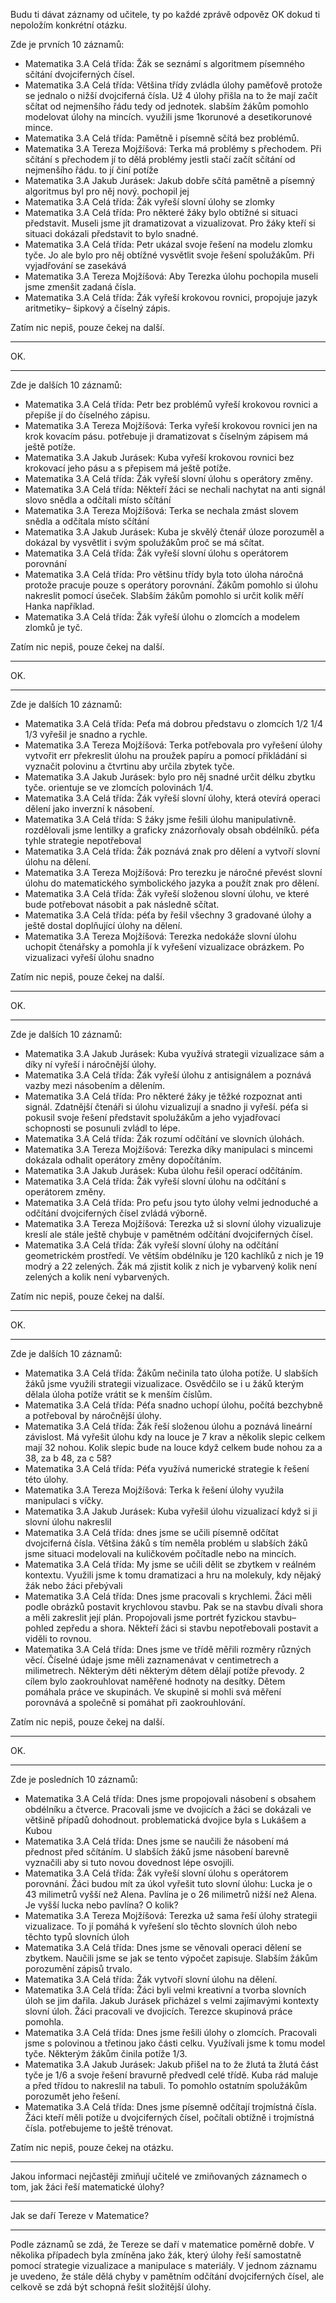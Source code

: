 Budu ti dávat záznamy od učitele, ty po každé zprávě odpověz OK dokud ti nepoložím konkrétní otázku.

Zde je prvních 10 záznamů:

- Matematika 3.A Celá třída: Žák se seznámí s algoritmem písemného sčítání dvojciferných čísel.
- Matematika 3.A Celá třída: Většina třídy zvládla úlohy paměťově protože se jednalo o nižší dvojciferná čísla. Už 4 úlohy přišla na to že mají začít sčítat od nejmenšího řádu tedy od jednotek. slabším žákům pomohlo modelovat úlohy na mincích. využili jsme 1korunové a desetikorunové mince.
- Matematika 3.A Celá třída: Pamětně i písemně sčítá bez problémů.
- Matematika 3.A Tereza Mojžíšová: Terka má problémy s přechodem. Při sčítání s přechodem jí to dělá problémy jestli stačí začít sčítání od nejmenšího řádu. to jí činí potíže
- Matematika 3.A Jakub Jurásek: Jakub dobře sčítá pamětně a písemný algoritmus byl pro něj nový. pochopil jej
- Matematika 3.A Celá třída: Žák vyřeší slovní úlohy se zlomky
- Matematika 3.A Celá třída: Pro některé žáky bylo obtížné si situaci představit. Museli jsme jít dramatizovat a vizualizovat. Pro žáky kteří si situaci dokázali představit to bylo snadné.
- Matematika 3.A Celá třída: Petr ukázal svoje řešení na modelu zlomku tyče. Jo ale bylo pro něj obtížné vysvětlit svoje řešení spolužákům. Při vyjadřování se zasekává
- Matematika 3.A Tereza Mojžíšová: Aby Terezka úlohu pochopila museli jsme zmenšit zadaná čísla.
- Matematika 3.A Celá třída: Žák vyřeší krokovou rovnici, propojuje jazyk aritmetiky– šipkový a číselný zápis.

Zatím nic nepiš, pouze čekej na další.


---

<!-- chatcmpl-7E3QdakknZdosbIFC0QlpA0wy79St -->


OK.


---


Zde je dalších 10 záznamů:

- Matematika 3.A Celá třída: Petr bez problémů vyřeší krokovou rovnici a přepíše jí do číselného zápisu.
- Matematika 3.A Tereza Mojžíšová: Terka vyřeší krokovou rovnici jen na krok kovacím pásu. potřebuje ji dramatizovat s číselným zápisem má ještě potíže.
- Matematika 3.A Jakub Jurásek: Kuba vyřeší krokovou rovnici bez krokovací jeho pásu a s přepisem má ještě potíže.
- Matematika 3.A Celá třída: Žák vyřeší slovní úlohu s operátory změny.
- Matematika 3.A Celá třída: Někteří žáci se nechali nachytat na anti signál slovo snědla a odčítali místo sčítání
- Matematika 3.A Tereza Mojžíšová: Terka se nechala zmást slovem snědla a odčítala místo sčítání
- Matematika 3.A Jakub Jurásek: Kuba je skvělý čtenář úloze porozuměl a dokázal by vysvětlit i svým spolužákům proč se má sčítat.
- Matematika 3.A Celá třída: Žák vyřeší slovní úlohu s operátorem porovnání
- Matematika 3.A Celá třída: Pro většinu třídy byla toto úloha náročná protože pracuje pouze s operátory porovnání. Žákům pomohlo si úlohu nakreslit pomocí úseček. Slabším žákům pomohlo si určit kolik měří Hanka například.
- Matematika 3.A Celá třída: Žák vyřeší úlohu o zlomcích a modelem zlomků je tyč.

Zatím nic nepiš, pouze čekej na další.


---

<!-- chatcmpl-7E3QejrBB0x28NElgJls9H5egcJHh -->


OK.


---


Zde je dalších 10 záznamů:

- Matematika 3.A Celá třída: Peťa má dobrou představu o zlomcích 1/2 1/4 1/3 vyřešil je snadno a rychle.
- Matematika 3.A Tereza Mojžíšová: Terka potřebovala pro vyřešení úlohy vytvořit err překreslit úlohu na proužek papíru a pomocí přikládání si vyznačit polovinu a čtvrtinu aby určila zbytek tyče.
- Matematika 3.A Jakub Jurásek: bylo pro něj snadné určit délku zbytku tyče. orientuje se ve zlomcích polovinách 1/4.
- Matematika 3.A Celá třída: Žák vyřeší slovní úlohy, která otevírá operaci dělení jako inverzní k násobení.
- Matematika 3.A Celá třída: S žáky jsme řešili úlohu manipulativně. rozdělovali jsme lentilky a graficky znázorňovaly obsah obdélníků. péťa tyhle strategie nepotřeboval
- Matematika 3.A Celá třída: Žák poznává znak pro dělení a vytvoří slovní úlohu na dělení.
- Matematika 3.A Tereza Mojžíšová: Pro terezku je náročné převést slovní úlohu do matematického symbolického jazyka a použít znak pro dělení.
- Matematika 3.A Celá třída: Žák vyřeší složenou slovní úlohu, ve které bude potřebovat násobit a pak následně sčítat.
- Matematika 3.A Celá třída: péťa by řešil všechny 3 gradované úlohy a ještě dostal doplňující úlohy na dělení.
- Matematika 3.A Tereza Mojžíšová: Terezka nedokáže slovní úlohu uchopit čtenářsky a pomohla jí k vyřešení vizualizace obrázkem. Po vizualizaci vyřeší úlohu snadno

Zatím nic nepiš, pouze čekej na další.


---

<!-- chatcmpl-7E3QfOI7raAzAy7vSqQ6LdZNS9Zeq -->


OK.


---


Zde je dalších 10 záznamů:

- Matematika 3.A Jakub Jurásek: Kuba využívá strategii vizualizace sám a díky ní vyřeší i náročnější úlohy.
- Matematika 3.A Celá třída: Žák vyřeší úlohu z antisignálem a poznává vazby mezi násobením a dělením.
- Matematika 3.A Celá třída: Pro některé žáky je těžké rozpoznat anti signál. Zdatnější čtenáři si úlohu vizualizují a snadno ji vyřeší. péťa si pokusil svoje řešení představit spolužákům a jeho vyjadřovací schopnosti se posunuli zvládl to lépe.
- Matematika 3.A Celá třída: Žák rozumí odčítání ve slovních úlohách.
- Matematika 3.A Tereza Mojžíšová: Terezka díky manipulaci s mincemi dokázala odhalit operátory změny dopočítáním.
- Matematika 3.A Jakub Jurásek: Kuba úlohu řešil operací odčítáním.
- Matematika 3.A Celá třída: Žák vyřeší slovní úlohu na odčítání s operátorem změny.
- Matematika 3.A Celá třída: Pro peťu jsou tyto úlohy velmi jednoduché a odčítání dvojciferných čísel zvládá výborně.
- Matematika 3.A Tereza Mojžíšová: Terezka už si slovní úlohy vizualizuje kreslí ale stále ještě chybuje v pamětném odčítání dvojciferných čísel.
- Matematika 3.A Celá třída: Žák vyřeší slovní úlohy na odčítání geometrickém prostředí. Ve větším obdélníku je 120 kachlíků z nich je 19 modrý a 22 zelených. Žák má zjistit kolik z nich je vybarvený kolik není zelených a kolik není vybarvených.

Zatím nic nepiš, pouze čekej na další.


---

<!-- chatcmpl-7E3QfKfddVJKTbsELQgVguVfShgFw -->


OK.


---


Zde je dalších 10 záznamů:

- Matematika 3.A Celá třída: Žákům nečinila tato úloha potíže. U slabších žáků jsme využili strategii vizualizace. Osvědčilo se i u žáků kterým dělala úloha potíže vrátit se k menším číslům.
- Matematika 3.A Celá třída: Péťa snadno uchopí úlohu, počítá bezchybně a potřeboval by náročnější úlohy.
- Matematika 3.A Celá třída: Žák řeší složenou úlohu a poznává lineární závislost. Má vyřešit úlohu kdy na louce je 7 krav a několik slepic celkem mají 32 nohou. Kolik slepic bude na louce když celkem bude nohou za a 38, za b 48, za c 58?
- Matematika 3.A Celá třída: Péťa využívá numerické strategie k řešení této úlohy.
- Matematika 3.A Tereza Mojžíšová: Terka k řešení úlohy využila manipulaci s víčky.
- Matematika 3.A Jakub Jurásek: Kuba vyřešil úlohu vizualizací když si ji slovní úlohu nakreslil
- Matematika 3.A Celá třída: dnes jsme se učili písemně odčítat dvojciferná čísla. Většina žáků s tím neměla problém u slabších žáků jsme situaci modelovali na kuličkovém počítadle nebo na mincích.
- Matematika 3.A Celá třída: My jsme se učili dělit se zbytkem v reálném kontextu. Využili jsme k tomu dramatizaci a hru na molekuly, kdy nějaký žák nebo žáci přebývali
- Matematika 3.A Celá třída: Dnes jsme pracovali s krychlemi. Žáci měli podle obrázků postavit krychlovou stavbu. Pak se na stavbu dívali shora a měli zakreslit její plán. Propojovali jsme portrét fyzickou stavbu– pohled zepředu a shora. Někteří žáci si stavbu nepotřebovali postavit a viděli to rovnou.
- Matematika 3.A Celá třída: Dnes jsme ve třídě měřili rozměry různých věcí. Číselné údaje jsme měli zaznamenávat v centimetrech a milimetrech. Některým děti některým dětem dělají potíže převody. 2 cílem bylo zaokrouhlovat naměřené hodnoty na desítky. Dětem pomáhala práce ve skupinách. Ve skupině si mohli svá měření porovnává a společně si pomáhat při zaokrouhlování.

Zatím nic nepiš, pouze čekej na další.


---

<!-- chatcmpl-7E3Qg8dZtY3dJPmoqMfZ3jSx39W5g -->


OK.


---


Zde je posledních 10 záznamů:

- Matematika 3.A Celá třída: Dnes jsme propojovali násobení s obsahem obdélníku a čtverce. Pracovali jsme ve dvojicích a žáci se dokázali ve většině případů dohodnout. problematická dvojice byla s Lukášem a Kubou
- Matematika 3.A Celá třída: Dnes jsme se naučili že násobení má přednost před sčítáním. U slabších žáků jsme násobení barevně vyznačili aby si tuto novou dovednost lépe osvojili.
- Matematika 3.A Celá třída: Žák vyřeší slovní úlohu s operátorem porovnání. Žáci budou mít za úkol vyřešit tuto slovní úlohu: Lucka je o 43 milimetrů vyšší než Alena. Pavlína je o 26 milimetrů nižší než Alena. Je vyšší lucka nebo pavlína? O kolik?
- Matematika 3.A Tereza Mojžíšová: Terezka už sama řeší úlohy strategii vizualizace. To jí pomáhá k vyřešení slo těchto slovních úloh nebo těchto typů slovních úloh
- Matematika 3.A Celá třída: Dnes jsme se věnovali operaci dělení se zbytkem. Naučili jsme se jak se tento výpočet zapisuje. Slabším žákům porozumění zápisů trvalo.
- Matematika 3.A Celá třída: Žák vytvoří slovní úlohu na dělení.
- Matematika 3.A Celá třída: Žáci byli velmi kreativní a tvorba slovních úloh se jim dařila. Jakub Jurásek přicházel s velmi zajímavými kontexty slovní úloh. Žáci pracovali ve dvojicích. Terezce skupinová práce pomohla.
- Matematika 3.A Celá třída: Dnes jsme řešili úlohy o zlomcích. Pracovali jsme s polovinou a třetinou jako části celku. Využívali jsme k tomu model tyče. Některým žákům činila potíže 1/3.
- Matematika 3.A Jakub Jurásek: Jakub přišel na to že žlutá ta žlutá část tyče je 1/6 a svoje řešení bravurně předvedl celé třídě. Kuba rád maluje a před třídou to nakreslil na tabuli. To pomohlo ostatním spolužákům porozumět jeho řešení.
- Matematika 3.A Celá třída: Dnes jsme písemně odčítají trojmístná čísla. Žáci kteří měli potíže u dvojciferných čísel, počítali obtížně i trojmístná čísla. potřebujeme to ještě trénovat.

Zatím nic nepiš, pouze čekej na otázku.


---

<!-- chatcmpl-7E3QhXK87Ae8D2OZcstT3Lpoeqe6W -->


Jakou informaci nejčastěji zmiňují učitelé ve zmiňovaných záznamech o tom, jak žáci řeší matematické úlohy?


---


Jak se daří Tereze v Matematice?


---

<!-- chatcmpl-7E3QkBTXxR6tEWOQ3pxc6ogDQ3U1E -->


Podle záznamů se zdá, že Tereze se daří v matematice poměrně dobře. V několika případech byla zmíněna jako žák, který úlohy řeší samostatně pomocí strategie vizualizace a manipulace s materiály. V jednom záznamu je uvedeno, že stále dělá chyby v pamětním odčítání dvojciferných čísel, ale celkově se zdá být schopná řešit složitější úlohy.